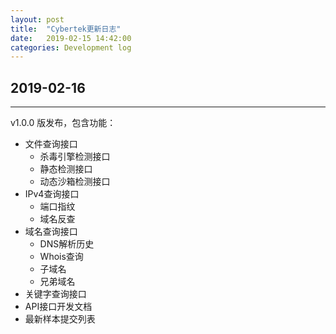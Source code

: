 ```yaml
---
layout: post
title:  "Cybertek更新日志"
date:   2019-02-15 14:42:00
categories: Development log
---
```


## 2019-02-16
----
v1.0.0 版发布，包含功能：

- 文件查询接口
	- 杀毒引擎检测接口
	- 静态检测接口
	- 动态沙箱检测接口
- IPv4查询接口
	- 端口指纹
	- 域名反查
- 域名查询接口
	- DNS解析历史
	- Whois查询
	- 子域名
	- 兄弟域名
- 关键字查询接口
- API接口开发文档
- 最新样本提交列表
